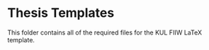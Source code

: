 # Thesis Templates

This folder contains all of the required files for the KUL FIIW LaTeX template.
